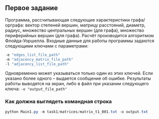 ## Первое задание

Программа, рассчитывающая следующие характеристики графа/орграфа:
вектор степеней вершин, матрицу расстояний, диаметр, радиус,
множество центральных вершин (для графа), множество периферийных
вершин (для графа). Расчёт производится алгоритмом Флойда-Уоршелла.
Входные данные для работы программы задаются следующими ключами
с параметрами:

```powershell
-e "edges_list_file_path"
-m "adjacency_matrix_file_path"
-l "adjacency_list_file_path"
```

Одновременно может указываться только один из этих ключей. Если
указано более одного – выдается сообщение об ошибке.
Результаты работы выводятся на экран, либо в файл при указании
следующего ключа: ```-o "output_file_path"```

### Как должна выглядеть командная строка
```powershell
python Main1.py -m task1/matrices/matrix_t1_001.txt -o output.txt 
```
